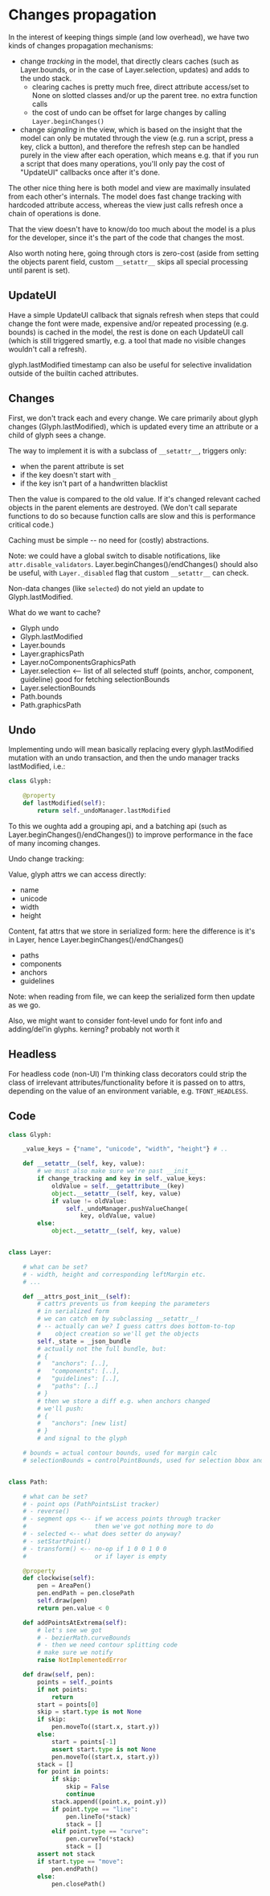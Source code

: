 Changes propagation
===================

In the interest of keeping things simple (and low overhead), we have
two kinds of changes propagation mechanisms:

- change *tracking* in the model, that directly clears caches (such
  as Layer.bounds, or in the case of Layer.selection, updates) and
  adds to the undo stack.
  * clearing caches is pretty much free, direct attribute access/set
    to None on slotted classes and/or up the parent tree. no extra
    function calls
  * the cost of undo can be offset for large changes by calling
    `Layer.beginChanges()`
- change *signaling* in the view, which is based on the insight that
  the model can only be mutated through the view (e.g. run a script,
  press a key, click a button), and therefore the refresh step can be
  handled purely in the view after each operation, which means e.g.
  that if you run a script that does many operations, you'll only pay
  the cost of "UpdateUI" callbacks once after it's done.

The other nice thing here is both model and view are maximally
insulated from each other's internals. The model does fast change
tracking with hardcoded attribute access, whereas the view just calls
refresh once a chain of operations is done.

That the view doesn't have to know/do too much about the model is a
plus for the developer, since it's the part of the code that changes
the most.

Also worth noting here, going through ctors is zero-cost (aside from
setting the objects parent field, custom `__setattr__` skips all
special processing until parent is set).

UpdateUI
--------

Have a simple UpdateUI callback that signals refresh when steps that
could change the font were made, expensive and/or repeated processing
(e.g. bounds) is cached in the model, the rest is done on each
UpdateUI call (which is still triggered smartly, e.g. a tool that
made no visible changes wouldn't call a refresh).

glyph.lastModified timestamp can also be useful for selective
invalidation outside of the builtin cached attributes.

Changes
-------

First, we don't track each and every change. We care primarily
about glyph changes (Glyph.lastModified), which is updated every
time an attribute or a child of glyph sees a change.

The way to implement it is with a subclass of `__setattr__`,
triggers only:

- when the parent attribute is set
- if the key doesn't start with `_`
- if the key isn't part of a handwritten blacklist

Then the value is compared to the old value. If it's changed
relevant cached objects in the parent elements are destroyed.
(We don't call separate functions to do so because function
calls are slow and this is performance critical code.)

Caching must be simple -- no need for (costly) abstractions.

Note: we could have a global switch to disable notifications,
like `attr.disable_validators`. Layer.beginChanges()/endChanges()
should also be useful, with `Layer._disabled` flag that custom
`__setattr__` can check.

Non-data changes (like `selected`) do not yield an update to
Glyph.lastModified.

What do we want to cache?

- Glyph undo
- Glyph.lastModified
- Layer.bounds
- Layer.graphicsPath
- Layer.noComponentsGraphicsPath
- Layer.selection <-- list of all selected stuff
                      (points, anchor, component, guideline)
                      good for fetching selectionBounds
- Layer.selectionBounds
- Path.bounds
- Path.graphicsPath

Undo
----

Implementing undo will mean basically replacing every glyph.lastModified
mutation with an undo transaction, and then the undo manager tracks
lastModified, i.e.:

~~~py
class Glyph:

    @property
    def lastModified(self):
        return self._undoManager.lastModified
~~~

To this we oughta add a grouping api, and a batching api (such as
Layer.beginChanges()/endChanges()) to improve performance in the face of many
incoming changes.

Undo change tracking:

Value, glyph attrs we can access directly:

- name
- unicode
- width
- height

Content, fat attrs that we store in serialized form:
here the difference is it's in Layer, hence Layer.beginChanges()/endChanges()

- paths
- components
- anchors
- guidelines

Note: when reading from file, we can keep the serialized form
then update as we go.

Also, we might want to consider font-level undo for font info and adding/del'in
glyphs. kerning? probably not worth it

Headless
--------

For headless code (non-UI) I'm thinking class decorators could strip the class
of irrelevant attributes/functionality before it is passed on to attrs,
depending on the value of an environment variable, e.g. `TFONT_HEADLESS`.

Code
----

~~~py
class Glyph:

    _value_keys = {"name", "unicode", "width", "height"} # ..

    def __setattr__(self, key, value):
        # we must also make sure we're past __init__
        if change_tracking and key in self._value_keys:
            oldValue = self.__getattribute__(key)
            object.__setattr__(self, key, value)
            if value != oldValue:
                self._undoManager.pushValueChange(
                    key, oldValue, value)
        else:
            object.__setattr__(self, key, value)


class Layer:

    # what can be set?
    # - width, height and corresponding leftMargin etc.
    # ...

    def __attrs_post_init__(self):
        # cattrs prevents us from keeping the parameters
        # in serialized form
        # we can catch em by subclassing __setattr__!
        # -- actually can we? I guess cattrs does bottom-to-top
        #    object creation so we'll get the objects
        self._state = _json_bundle
        # actually not the full bundle, but:
        # {
        #   "anchors": [..],
        #   "components": [..],
        #   "guidelines": [..],
        #   "paths": [..]
        # }
        # then we store a diff e.g. when anchors changed
        # we'll push:
        # {
        #   "anchors": [new list]
        # }
        # and signal to the glyph

    # bounds = actual contour bounds, used for margin calc
    # selectionBounds = controlPointBounds, used for selection bbox and alignment


class Path:

    # what can be set?
    # - point ops (PathPointsList tracker)
    # - reverse()
    # - segment ops <-- if we access points through tracker
    #                   then we've got nothing more to do
    # - selected <-- what does setter do anyway?
    # - setStartPoint()
    # - transform() <-- no-op if 1 0 0 1 0 0
    #                   or if layer is empty

    @property
    def clockwise(self):
        pen = AreaPen()
        pen.endPath = pen.closePath
        self.draw(pen)
        return pen.value < 0

    def addPointsAtExtrema(self):
        # let's see we got
        # - bezierMath.curveBounds
        # - then we need contour splitting code
        # make sure we notify
        raise NotImplementedError

    def draw(self, pen):
        points = self._points
        if not points:
            return
        start = points[0]
        skip = start.type is not None
        if skip:
            pen.moveTo((start.x, start.y))
        else:
            start = points[-1]
            assert start.type is not None
            pen.moveTo((start.x, start.y))
        stack = []
        for point in points:
            if skip:
                skip = False
                continue
            stack.append((point.x, point.y))
            if point.type == "line":
                pen.lineTo(*stack)
                stack = []
            elif point.type == "curve":
                pen.curveTo(*stack)
                stack = []
        assert not stack
        if start.type == "move":
            pen.endPath()
        else:
            pen.closePath()

~~~
